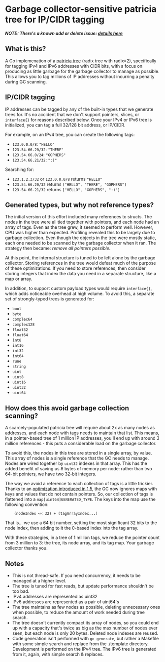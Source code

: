 Garbage collector-sensitive patricia tree for IP/CIDR tagging
=============================================================

_**NOTE: There's a known add or delete issue: [details here](https://github.com/Kentik/patricia/issues/2)**_

What is this?
-------------

A Go implemenation of a [patricia tree](https://en.wikipedia.org/wiki/Radix_tree) (radix tree with radix=2), specifically for
tagging IPv4 and IPv6 addresses with CIDR bits, with a focus on producing as little garbage for the garbage collector to
manage as possible. This allows you to tag millions of IP addresses without incurring a penalty during GC scanning.


IP/CIDR tagging
---------------

IP addresses can be tagged by any of the built-in types that we generate trees for. It's no accident that we don't support
pointers, slices, or `interface{}` for reasons described below. Once your IPv4 or IPv6 tree is initialized, you can tag a full
32/128 bit address, or IP/CIDR.

For example, on an IPv4 tree, you can create the following tags:

- `123.0.0.0/8`:     `"HELLO"`
- `123.54.66.20/32`: `"THERE"`
- `123.54.66.0/24`:  `"GOPHERS"`
- `123.54.66.21/32`: `":)"`

Searching for:

- `123.1.2.3/32` or `123.0.0.0/8` returns `"HELLO"`
- `123.54.66.20/32` returns `["HELLO", "THERE", "GOPHERS"]`
- `123.54.66.21/32` returns `["HELLO", "GOPHERS", ":)"]`


Generated types, but why not reference types?
---------------------------------------------

The initial version of this effort included many references to structs. The nodes in the tree were all tied together with pointers,
and each node had an array of tags. Even as the tree grew, it seemed to perform well. However, CPU was higher than expected. Profiling
revealed this to be largely due to garbage collection. Even though the objects in the tree were mostly static, each one needed to be 
scanned by the garbage collector when it ran. The strategy then became: _remove all pointers possible_. 

At this point, the internal structure is tuned to be left alone by the garbage collector. Storing references in the tree would defeat 
much of the purpose of these optimizations. If you need to store references, then consider storing integers that index the data you need
in a separate structure, like a map or array.

In addition, to support custom payload types would require `interface{}`, which adds noticeable overhead at high volume. To avoid this,
a separate set of strongly-typed trees is generated for:

- `bool`
- `byte`
- `complex64`
- `complex128`
- `float32`
- `float64`
- `int8`
- `int16`
- `int32`
- `int64`
- `rune`
- `string`
- `uint`
- `uint8`
- `uint16`
- `uint32`
- `uint64`


How does this avoid garbage collection scanning?
------------------------------------------------

A scarcely-populated patricia tree will require about 2x as many nodes as addresses, and each node with tags needs to maintain that list.
This means, in a pointer-based tree of 1 million IP addresses, you'll end up with around 3 million references - this puts a considerable
load on the garbage collector.

To avoid this, the nodes in this tree are stored in a single array, by value. This array of nodes is a single reference that the GC 
needs to manage. Nodes are wired together by `uint32` indexes in that array. This has the added benefit of saving us 8 bytes
of memory per node: rather than two 64-bit pointers, we have two 32-bit integers.

The way we avoid a reference to each collection of tags is a little trickier. Thanks to an [optimization introduced in 1.5](https://github.com/golang/go/issues/9477),
the GC now ignores maps with keys and values that do not contain pointers. So, our collection of tags is flattened into a `map[uint64]GENERATED_TYPE`.
The keys into the map use the following convention:

        (nodeIndex << 32) + (tagArrayIndex...)

That is... we use a 64 bit number, setting the most significant 32 bits to the node index, then adding to it the 0-based index into the
tag array. 

With these strategies, in a tree of 1 million tags, we reduce the pointer count from 3 million to 3: the tree, its node array, 
and its tag map. Your garbage collector thanks you.


Notes
-----

- This is not thread-safe. If you need concurrency, it needs to be managed at a higher level.
- The tree is tuned for fast reads, but update performance shouldn't be too bad.
- IPv4 addresses are represented as uint32
- IPv6 addresses are represented as a pair of uint64's
- The tree maintains as few nodes as possible, deleting unnecessary ones when possible, to reduce the amount of work needed during tree search.
- The tree doesn't currently compact its array of nodes, so you could end up with a capacity that's twice as big as the max number of nodes ever seen, but 
each node is only 20 bytes. Deleted node indexes are reused.
- Code generation isn't performed with `go generate`, but rather a Makefile with some simple search and replace from the ./template directory. Development
is performed on the IPv4 tree. The IPv6 tree is generated from it, again, with simple search & replaces. 
